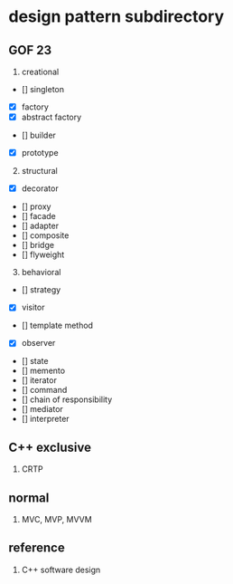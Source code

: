 # design pattern subdirectory

## GOF 23

1. creational

- [] singleton
- [x] factory
- [x] abstract factory
- [] builder
- [x] prototype

2. structural

- [x] decorator
- [] proxy
- [] facade
- [] adapter
- [] composite
- [] bridge
- [] flyweight

3. behavioral

- [] strategy
- [x] visitor
- [] template method
- [x] observer
- [] state
- [] memento
- [] iterator
- [] command
- [] chain of responsibility
- [] mediator
- [] interpreter

## C++ exclusive

1. CRTP

## normal

1. MVC, MVP, MVVM

## reference

1. C++ software design
